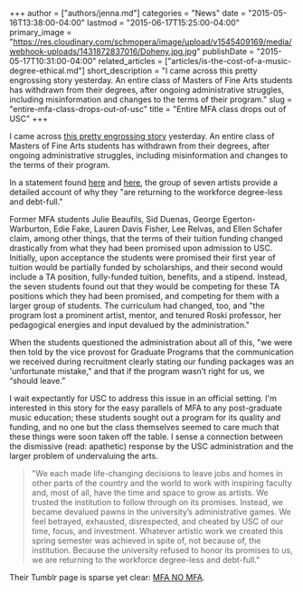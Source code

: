 +++
author = ["authors/jenna.md"]
categories = "News"
date = "2015-05-16T13:38:00-04:00"
lastmod = "2015-06-17T15:25:00-04:00"
primary_image = "https://res.cloudinary.com/schmopera/image/upload/v1545409169/media/webhook-uploads/1431872837016/Doheny.jpg.jpg"
publishDate = "2015-05-17T10:31:00-04:00"
related_articles = ["articles/is-the-cost-of-a-music-degree-ethical.md"]
short_description = "I came across this pretty engrossing story yesterday. An entire class of Masters of Fine Arts students has withdrawn from their degrees, after ongoing administrative struggles, including misinformation and changes to the terms of their program."
slug = "entire-mfa-class-drops-out-of-usc"
title = "Entire MFA class drops out of USC"
+++

I came across [this pretty engrossing story](http://www.artandeducation.net/school_watch/entire-usc-mfa-1st-year-class-is-dropping-out/) yesterday. An entire class of Masters of Fine Arts students has withdrawn from their degrees, after ongoing administrative struggles, including misinformation and changes to the terms of their program.

In a statement found [here](http://www.artandeducation.net/school_watch/entire-usc-mfa-1st-year-class-is-dropping-out/) and [here](http://mfanomfa.tumblr.com/), the group of seven artists provide a detailed account of why they "are returning to the workforce degree-less and debt-full."

Former MFA students Julie Beaufils, Sid Duenas, George Egerton-Warburton, Edie Fake, Lauren Davis Fisher, Lee Relvas, and Ellen Schafer claim, among other things, that the terms of their tuition funding changed drastically from what they had been promised upon admission to USC. Initially, upon acceptance the students were promised their first year of tuition would be partially funded by scholarships, and their second would include a TA position, fully-funded tuition, benefits, and a stipend. Instead, the seven students found out that they would be competing for these TA positions which they had been promised, and competing for them with a larger group of students. The curriculum had changed, too, and "the program lost a prominent artist, mentor, and tenured Roski professor, her pedagogical energies and input devalued by the administration."

When the students questioned the administration about all of this, "we were then told by the vice provost for Graduate Programs that the communication we received during recruitment clearly stating our funding packages was an 'unfortunate mistake," and that if the program wasn’t right for us, we “should leave.”

I wait expectantly for USC to address this issue in an official setting. I'm interested in this story for the easy parallels of MFA to any post-graduate music education; these students sought out a program for its quality and funding, and no one but the class themselves seemed to care much that these things were soon taken off the table. I sense a connection between the dismissive (read: apathetic) response by the USC administration and the larger problem of undervaluing the arts.

>"We each made life-changing decisions to leave jobs and homes in other parts of the country and the world to work with inspiring faculty and, most of all, have the time and space to grow as artists. We trusted the institution to follow through on its promises. Instead, we became devalued pawns in the university’s administrative games. We feel betrayed, exhausted, disrespected, and cheated by USC of our time, focus, and investment. Whatever artistic work we created this spring semester was achieved in spite of, not because of, the institution. Because the university refused to honor its promises to us, we are returning to the workforce degree-less and debt-full."

Their Tumblr page is sparse yet clear: [MFA NO MFA](http://mfanomfa.tumblr.com/).
